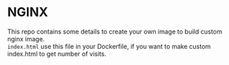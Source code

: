 NGINX
===

This repo contains some details to create your own image to build custom nginx image.   
```index.html``` use this file in your Dockerfile, if you want to make custom index.html to get number of visits.
